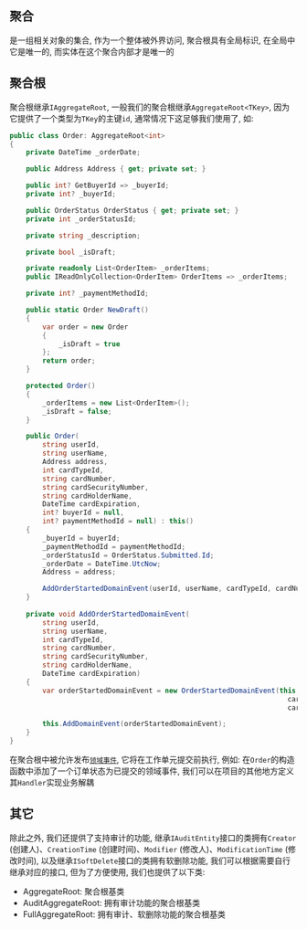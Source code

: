 ## 聚合

是一组相关对象的集合, 作为一个整体被外界访问, 聚合根具有全局标识, 在全局中它是唯一的, 而实体在这个聚合内部才是唯一的

## 聚合根

聚合根继承`IAggregateRoot`, 一般我们的聚合根继承`AggregateRoot<TKey>`, 因为它提供了一个类型为`TKey`的主键`id`, 通常情况下这足够我们使用了, 如:

```csharp
public class Order: AggregateRoot<int>
{
    private DateTime _orderDate;

    public Address Address { get; private set; }

    public int? GetBuyerId => _buyerId;
    private int? _buyerId;

    public OrderStatus OrderStatus { get; private set; }
    private int _orderStatusId;

    private string _description;

    private bool _isDraft;

    private readonly List<OrderItem> _orderItems;
    public IReadOnlyCollection<OrderItem> OrderItems => _orderItems;

    private int? _paymentMethodId;

    public static Order NewDraft()
    {
        var order = new Order
        {
            _isDraft = true
        };
        return order;
    }

    protected Order()
    {
        _orderItems = new List<OrderItem>();
        _isDraft = false;
    }

    public Order(
        string userId, 
        string userName, 
        Address address, 
        int cardTypeId, 
        string cardNumber, 
        string cardSecurityNumber,
        string cardHolderName, 
        DateTime cardExpiration, 
        int? buyerId = null, 
        int? paymentMethodId = null) : this()
    {
        _buyerId = buyerId;
        _paymentMethodId = paymentMethodId;
        _orderStatusId = OrderStatus.Submitted.Id;
        _orderDate = DateTime.UtcNow;
        Address = address;

        AddOrderStartedDomainEvent(userId, userName, cardTypeId, cardNumber, cardSecurityNumber, cardHolderName, cardExpiration);
    }
    
    private void AddOrderStartedDomainEvent(
        string userId, 
        string userName, 
        int cardTypeId, 
        string cardNumber,
        string cardSecurityNumber,
        string cardHolderName, 
        DateTime cardExpiration)
    {
        var orderStartedDomainEvent = new OrderStartedDomainEvent(this, userId, userName, cardTypeId,
                                                                    cardNumber, cardSecurityNumber,
                                                                    cardHolderName, cardExpiration);

        this.AddDomainEvent(orderStartedDomainEvent);
    }
}
```

在聚合根中被允许发布[`领域事件`](/framework/building-blocks/ddd/domain-event), 它将在工作单元提交前执行, 例如: 在`Order`的构造函数中添加了一个订单状态为已提交的领域事件, 我们可以在项目的其他地方定义其`Handler`实现业务解耦

## 其它

除此之外, 我们还提供了支持审计的功能, 继承`IAuditEntity`接口的类拥有`Creator` (创建人)、`CreationTime` (创建时间)、`Modifier` (修改人)、`ModificationTime` (修改时间), 以及继承`ISoftDelete`接口的类拥有软删除功能, 我们可以根据需要自行继承对应的接口, 但为了方便使用, 我们也提供了以下类:

* AggregateRoot: 聚合根基类
* AuditAggregateRoot: 拥有审计功能的聚合根基类
* FullAggregateRoot: 拥有审计、软删除功能的聚合根基类